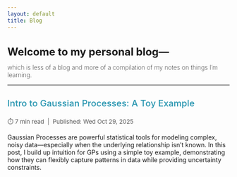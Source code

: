 ```yaml
---
layout: default
title: Blog
---
```


<h1 style="font-size: 1.7em; margin-bottom: 0.5em;">
  Welcome to my personal blog—
</h1>
<h3 style="font-size: 1em; font-weight: 200; margin-top: 0;">
  which is less of a blog and more of a compilation of my notes on things I’m learning.
</h3>

<hr>

<div class="blog-entry" style="margin-bottom:2em;">

  <h3 style="font-size: 1.45em; font-weight: 500;">
    <a href="blog/gps/gp-toy-example.html" style="text-decoration:none; color:#2594af;">
      Intro to Gaussian Processes: A Toy Example
    </a>
  </h3>
  
  <div style="font-size: 0.95em; color: #595959;">
    <span>⏱️ 7 min read</span> &nbsp;|&nbsp; <span>Published: Wed Oct 29, 2025</span>
  </div>
  
  <p style="margin-top:1em;">
    Gaussian Processes are powerful statistical tools for modeling complex, noisy data—especially when the underlying relationship isn’t known. In this post, I build up intuition for GPs using a simple toy example, demonstrating how they can flexibly capture patterns in data while providing uncertainty constraints.
  </p>
  
</div>
